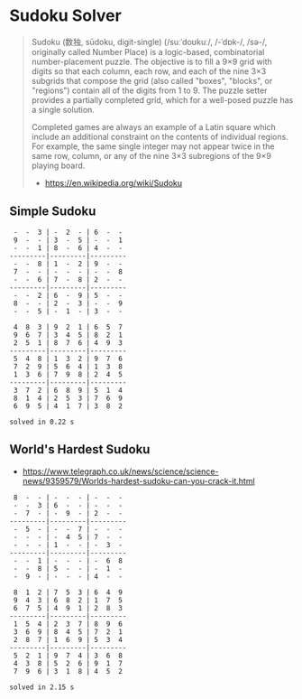 # Sudoku Solver

> Sudoku (数独, sūdoku, digit-single) (/suːˈdoʊkuː/, /-ˈdɒk-/, /sə-/, originally called Number Place) is a logic-based, combinatorial number-placement puzzle. The objective is to fill a 9×9 grid with digits so that each column, each row, and each of the nine 3×3 subgrids that compose the grid (also called "boxes", "blocks", or "regions") contain all of the digits from 1 to 9. The puzzle setter provides a partially completed grid, which for a well-posed puzzle has a single solution.
>
> Completed games are always an example of a Latin square which include an additional constraint on the contents of individual regions. For example, the same single integer may not appear twice in the same row, column, or any of the nine 3×3 subregions of the 9×9 playing board.
>
> - https://en.wikipedia.org/wiki/Sudoku

## Simple Sudoku
```
 -  -  3 | -  2  - | 6  -  - 
 9  -  - | 3  -  5 | -  -  1 
 -  -  1 | 8  -  6 | 4  -  - 
---------|---------|---------
 -  -  8 | 1  -  2 | 9  -  - 
 7  -  - | -  -  - | -  -  8 
 -  -  6 | 7  -  8 | 2  -  - 
---------|---------|---------
 -  -  2 | 6  -  9 | 5  -  - 
 8  -  - | 2  -  3 | -  -  9 
 -  -  5 | -  1  - | 3  -  - 

 4  8  3 | 9  2  1 | 6  5  7 
 9  6  7 | 3  4  5 | 8  2  1 
 2  5  1 | 8  7  6 | 4  9  3 
---------|---------|---------
 5  4  8 | 1  3  2 | 9  7  6 
 7  2  9 | 5  6  4 | 1  3  8 
 1  3  6 | 7  9  8 | 2  4  5 
---------|---------|---------
 3  7  2 | 6  8  9 | 5  1  4 
 8  1  4 | 2  5  3 | 7  6  9 
 6  9  5 | 4  1  7 | 3  8  2 

solved in 0.22 s
```

## World's Hardest Sudoku 
- https://www.telegraph.co.uk/news/science/science-news/9359579/Worlds-hardest-sudoku-can-you-crack-it.html
```
 8  -  - | -  -  - | -  -  - 
 -  -  3 | 6  -  - | -  -  - 
 -  7  - | -  9  - | 2  -  - 
---------|---------|---------
 -  5  - | -  -  7 | -  -  - 
 -  -  - | -  4  5 | 7  -  - 
 -  -  - | 1  -  - | -  3  - 
---------|---------|---------
 -  -  1 | -  -  - | -  6  8 
 -  -  8 | 5  -  - | -  1  - 
 -  9  - | -  -  - | 4  -  - 

 8  1  2 | 7  5  3 | 6  4  9 
 9  4  3 | 6  8  2 | 1  7  5 
 6  7  5 | 4  9  1 | 2  8  3 
---------|---------|---------
 1  5  4 | 2  3  7 | 8  9  6 
 3  6  9 | 8  4  5 | 7  2  1 
 2  8  7 | 1  6  9 | 5  3  4 
---------|---------|---------
 5  2  1 | 9  7  4 | 3  6  8 
 4  3  8 | 5  2  6 | 9  1  7 
 7  9  6 | 3  1  8 | 4  5  2 

solved in 2.15 s
```
